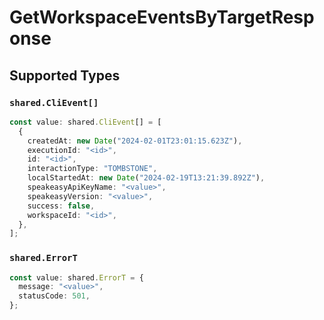 # GetWorkspaceEventsByTargetResponse


## Supported Types

### `shared.CliEvent[]`

```typescript
const value: shared.CliEvent[] = [
  {
    createdAt: new Date("2024-02-01T23:01:15.623Z"),
    executionId: "<id>",
    id: "<id>",
    interactionType: "TOMBSTONE",
    localStartedAt: new Date("2024-02-19T13:21:39.892Z"),
    speakeasyApiKeyName: "<value>",
    speakeasyVersion: "<value>",
    success: false,
    workspaceId: "<id>",
  },
];
```

### `shared.ErrorT`

```typescript
const value: shared.ErrorT = {
  message: "<value>",
  statusCode: 501,
};
```

